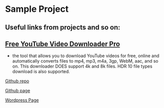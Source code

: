 # Sample Project
## Useful links from projects and so on: 


## [Free YouTube Video Downloader Pro](https://ytd7.com)
- the tool that allows you to download YouTube videos for free, online and automatically converts files to mp4, mp3, m4a, 3gp, WebM, aac, and so on. This downloader DOES support 4k and 8k files. HDR 10 file types download is also supported.












[Github repo](https://github.com/pentadothaxor/sample)


[Github page](https://pentadothaxor.github.io/sample/)

[Wordpress Page](https://usefullinks671174909.wordpress.com/)
